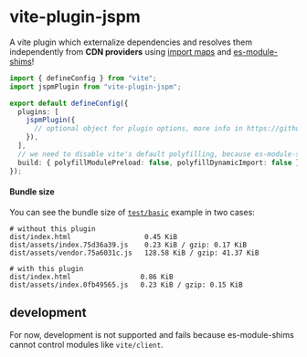 # vite-plugin-jspm

A vite plugin which externalize dependencies and resolves them independently from **CDN providers** using [import maps](https://github.com/WICG/import-maps) and [es-module-shims](https://github.com/guybedford/es-module-shims)!

```ts
import { defineConfig } from "vite";
import jspmPlugin from "vite-plugin-jspm";

export default defineConfig({
  plugins: [
    jspmPlugin({
      // optional object for plugin options, more info in https://github.com/jspm/generator
    }),
  ],
  // we need to disable vite's default polyfilling, because es-module-shims enables it instead
  build: { polyfillModulePreload: false, polyfillDynamicImport: false },
});
```

#### Bundle size

You can see the bundle size of [`test/basic`](https://github.com/jspm/vite-plugin-jspm/tree/main/test/basic) example in two cases:
```
# without this plugin
dist/index.html                  0.45 KiB
dist/assets/index.75d36a39.js    0.23 KiB / gzip: 0.17 KiB
dist/assets/vendor.75a6031c.js   128.58 KiB / gzip: 41.37 KiB

# with this plugin
dist/index.html                 0.86 KiB
dist/assets/index.0fb49565.js   0.23 KiB / gzip: 0.15 KiB
```

## development 

For now, development is not supported and fails because es-module-shims cannot control modules like `vite/client`.
